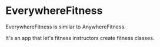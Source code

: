 # EverywhereFitness

EverywhereFitness is similar to AnywhereFitness.

It's an app that let's fitness instructors create fitness classes.
